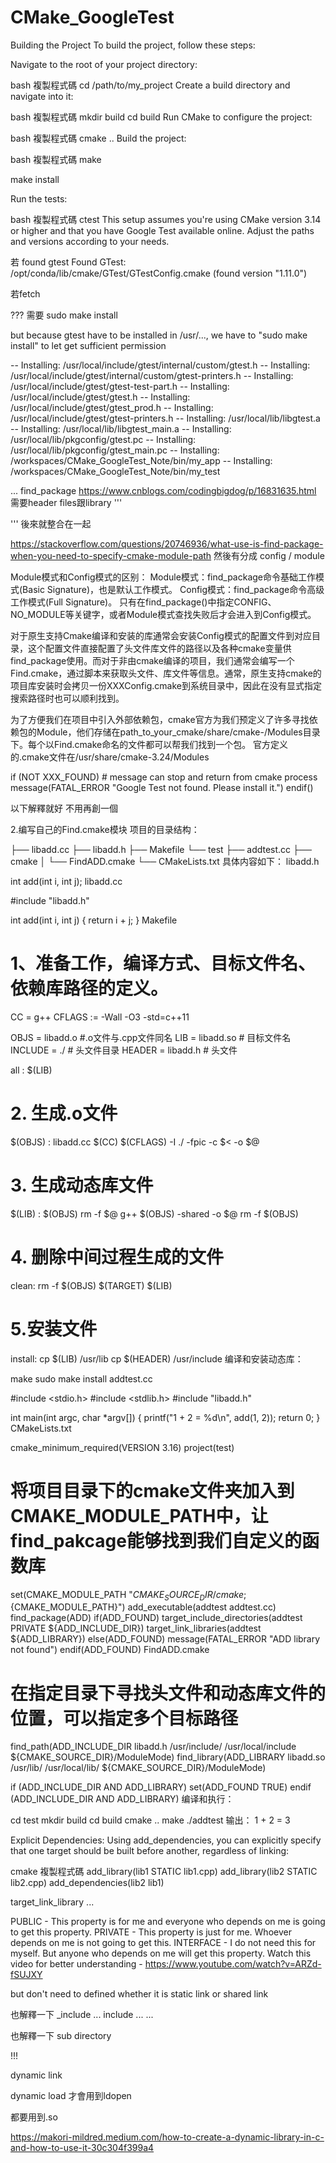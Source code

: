 # CMake_GoogleTest

Building the Project
To build the project, follow these steps:

Navigate to the root of your project directory:

bash
複製程式碼
cd /path/to/my_project
Create a build directory and navigate into it:

bash
複製程式碼
mkdir build
cd build
Run CMake to configure the project:

bash
複製程式碼
cmake ..
Build the project:

bash
複製程式碼
make

make install

Run the tests:

bash
複製程式碼
ctest
This setup assumes you're using CMake version 3.14 or higher and that you have Google Test available online. Adjust the paths and versions according to your needs.


若 found gtest
Found GTest: /opt/conda/lib/cmake/GTest/GTestConfig.cmake (found version "1.11.0") 

若fetch

??? 需要 sudo make install

but because gtest have to be installed in /usr/..., we have to "sudo make install" to let get sufficient permission

-- Installing: /usr/local/include/gtest/internal/custom/gtest.h
-- Installing: /usr/local/include/gtest/internal/custom/gtest-printers.h
-- Installing: /usr/local/include/gtest/gtest-test-part.h
-- Installing: /usr/local/include/gtest/gtest.h
-- Installing: /usr/local/include/gtest/gtest_prod.h
-- Installing: /usr/local/include/gtest/gtest-printers.h
-- Installing: /usr/local/lib/libgtest.a
-- Installing: /usr/local/lib/libgtest_main.a
-- Installing: /usr/local/lib/pkgconfig/gtest.pc
-- Installing: /usr/local/lib/pkgconfig/gtest_main.pc
-- Installing: /workspaces/CMake_GoogleTest_Note/bin/my_app
-- Installing: /workspaces/CMake_GoogleTest_Note/bin/my_test





... find_package
https://www.cnblogs.com/codingbigdog/p/16831635.html
需要header files跟library
'''

'''
後來就整合在一起


https://stackoverflow.com/questions/20746936/what-use-is-find-package-when-you-need-to-specify-cmake-module-path
然後有分成 config / module

Module模式和Config模式的区别：
Module模式：find_package命令基础工作模式(Basic Signature)，也是默认工作模式。
Config模式：find_package命令高级工作模式(Full Signature)。 只有在find_package()中指定CONFIG、NO_MODULE等关键字，或者Module模式查找失败后才会进入到Config模式。


对于原生支持Cmake编译和安装的库通常会安装Config模式的配置文件到对应目录，这个配置文件直接配置了头文件库文件的路径以及各种cmake变量供find_package使用。而对于非由cmake编译的项目，我们通常会编写一个Find.cmake，通过脚本来获取头文件、库文件等信息。通常，原生支持cmake的项目库安装时会拷贝一份XXXConfig.cmake到系统目录中，因此在没有显式指定搜索路径时也可以顺利找到。


为了方便我们在项目中引入外部依赖包，cmake官方为我们预定义了许多寻找依赖包的Module，他们存储在path_to_your_cmake/share/cmake-<version>/Modules目录下。每个以Find<LibaryName>.cmake命名的文件都可以帮我们找到一个包。
官方定义的.cmake文件在/usr/share/cmake-3.24/Modules




if (NOT XXX_FOUND)
    # message can stop and return from cmake process
    message(FATAL_ERROR "Google Test not found. Please install it.")
endif()










以下解釋就好 不用再創一個


2.编写自己的Find.cmake模块
项目的目录结构：

├── libadd.cc
├── libadd.h
├── Makefile
└── test
    ├── addtest.cc
    ├── cmake
    │   └── FindADD.cmake
    └── CMakeLists.txt
具体内容如下：
libadd.h

int add(int i, int j);
libadd.cc

#include "libadd.h"
 
int add(int i, int j)
{
	return i + j;
}
Makefile

# 1、准备工作，编译方式、目标文件名、依赖库路径的定义。
CC = g++
CFLAGS  := -Wall -O3 -std=c++11 

OBJS = libadd.o #.o文件与.cpp文件同名
LIB = libadd.so # 目标文件名
INCLUDE = ./ # 头文件目录
HEADER = libadd.h # 头文件

all : $(LIB)

# 2. 生成.o文件 
$(OBJS) : libadd.cc
	$(CC) $(CFLAGS) -I ./ -fpic -c $< -o $@

# 3. 生成动态库文件
$(LIB) : $(OBJS)
	rm -f $@
	g++ $(OBJS) -shared -o $@ 
	rm -f $(OBJS)


# 4. 删除中间过程生成的文件 
clean:
	rm -f $(OBJS) $(TARGET) $(LIB)

# 5.安装文件
install:
	cp $(LIB) /usr/lib
	cp $(HEADER) /usr/include
编译和安装动态库：

make
sudo make install
addtest.cc

#include <stdio.h>
#include <stdlib.h>
#include "libadd.h"
 
int main(int argc, char *argv[]) 
{
	printf("1 + 2 = %d\n", add(1, 2));
	return 0;
}
CMakeLists.txt

cmake_minimum_required(VERSION 3.16)
project(test) 
# 将项目目录下的cmake文件夹加入到CMAKE_MODULE_PATH中，让find_pakcage能够找到我们自定义的函数库
set(CMAKE_MODULE_PATH "${CMAKE_SOURCE_DIR}/cmake;${CMAKE_MODULE_PATH}")
add_executable(addtest addtest.cc)
find_package(ADD)
if(ADD_FOUND)
    target_include_directories(addtest PRIVATE ${ADD_INCLUDE_DIR})
    target_link_libraries(addtest ${ADD_LIBRARY})
else(ADD_FOUND)
    message(FATAL_ERROR "ADD library not found")
endif(ADD_FOUND)
FindADD.cmake

# 在指定目录下寻找头文件和动态库文件的位置，可以指定多个目标路径
find_path(ADD_INCLUDE_DIR libadd.h /usr/include/ /usr/local/include ${CMAKE_SOURCE_DIR}/ModuleMode)
find_library(ADD_LIBRARY libadd.so  /usr/lib/ /usr/local/lib/ ${CMAKE_SOURCE_DIR}/ModuleMode)

if (ADD_INCLUDE_DIR AND ADD_LIBRARY)
	set(ADD_FOUND TRUE)
endif (ADD_INCLUDE_DIR AND ADD_LIBRARY)
编译和执行：

cd test
mkdir build
cd build
cmake ..
make
./addtest
输出：
1 + 2 = 3







Explicit Dependencies: Using add_dependencies, you can explicitly specify that one target should be built before another, regardless of linking:

cmake
複製程式碼
add_library(lib1 STATIC lib1.cpp)
add_library(lib2 STATIC lib2.cpp)
add_dependencies(lib2 lib1)




target_link_library ...

PUBLIC - This property is for me and everyone who depends on me is going to get this property.
PRIVATE - This property is just for me. Whoever depends on me is not going to get this.
INTERFACE - I do not need this for myself. But anyone who depends on me will get this property.
Watch this video for better understanding - https://www.youtube.com/watch?v=ARZd-fSUJXY

but don't need to defined whether it is static link or shared link




也解釋一下
<target>_include ...
include ...
...


也解釋一下
sub directory



!!!

dynamic link

dynamic load
才會用到ldopen

都要用到.so

https://makori-mildred.medium.com/how-to-create-a-dynamic-library-in-c-and-how-to-use-it-30c304f399a4
